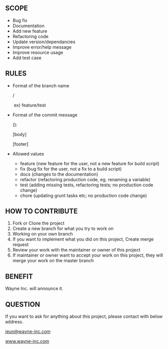 ## SCOPE

- Bug fix
- Documentation
- Add new feature
- Refactoring code
- Update version/dependancies
- Improve error/help message
- Improve resource usage
- Add test case

## RULES

- Format of the branch name

  <type>/<scope>

  ​	ex) feature/test

- Format of the commit message

  <type>(<scope>):<subject>

  [body]

  [footer]

- Allowed <type> values
  - feature (new feature for the user, not a new feature for build script)
  - fix (bug fix for the user, not a fix to a build script)
  - docs (changes to the documentation)
  - refactor (refactoring production code, eg. renaming a variable)
  - test (adding missing tests, refactoring tests; no production code change)
  - chore (updating grunt tasks etc; no production code change)

## HOW TO CONTRIBUTE

1. Fork or Clone the project
2. Create a new branch for what you try to work on
3. Working on your own branch
4. If you want to implement what you did on this project, Create merge request
5. Review your work with the maintainer or owner of this project
6. If maintainer or owner want to accept your work on this project, they will merge your work on the master branch

## BENEFIT

 Wayne Inc. will announce it.

## QUESTION

 If you want to ask for anything about this project, please contact with below address.

jeun@wayne-inc.com

www.wayne-inc.com